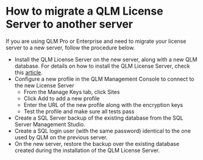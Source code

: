 # How to migrate a QLM License Server to another server

If you are using QLM Pro or Enterprise and need to migrate your license server to a new server, follow the procedure below.

* Install the QLM License Server on the new server, along with a new QLM database. For details on how to install the QLM License Server, check this [article](https://support.soraco.co/hc/en-us/articles/202937924-How-to-install-the-QLM-License-Server).
* Configure a new profile in the QLM Management Console to connect to the new License Server
  * From the Manage Keys tab, click Sites
  * Click Add to add a new profile
  * Enter the URL of the new profile along with the encryption keys
  * Test the profile and make sure all tests pass
* Create a SQL Server backup of the existing database from the SQL Server Management Studio.
* Create a SQL login user (with the same password) identical to the one used by QLM on the previous server.&#x20;
* On the new server, restore the backup over the existing database created during the installation of the QLM License Server.

&#x20;

